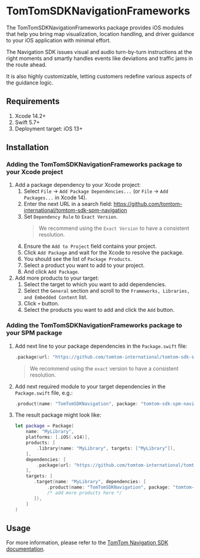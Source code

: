 # TomTomSDKNavigationFrameworks

The TomTomSDKNavigationFrameworks package provides iOS modules that help you bring map visualization, location handling, and driver guidance to your iOS application with minimal effort.

The Navigation SDK issues visual and audio turn-by-turn instructions at the right moments and smartly handles events like deviations and traffic jams in the route ahead.

It is also highly customizable, letting customers redefine various aspects of the guidance logic.

## Requirements

1. Xcode 14.2+
1. Swift 5.7+
1. Deployment target: iOS 13+

## Installation
### Adding the TomTomSDKNavigationFrameworks package to your Xcode project
1. Add a package dependency to your Xcode project:
    1. Select `File` → `Add Package Dependencies...` (or `File` → `Add Packages...` in Xcode 14).
    2. Enter the next URL in a search field: https://github.com/tomtom-international/tomtom-sdk-spm-navigation
    3. Set `Dependency Rule` to `Exact Version`.
        > We recommend using the `Exact Version` to have a consistent resolution.
    4. Ensure the `Add to Project` field contains your project.
    5. Click `Add Package` and wait for the Xcode to resolve the package.
    6. You should see the list of `Package Products`.
    7. Select a product you want to add to your project.
    8. And click `Add Package`.
2. Add more products to your target:
    1. Select the target to which you want to add dependencies.
    2. Select the `General` section and scroll to the `Frameworks, Libraries, and Embedded Content` list.
    3. Click `+` button.
    4. Select the products you want to add and click the `Add` button.
### Adding the TomTomSDKNavigationFrameworks package to your SPM package
1. Add next line to your package dependencies in the `Package.swift` file:
    ```swift
    .package(url: "https://github.com/tomtom-international/tomtom-sdk-spm-navigation", exact: "0.66.0")
    ```
    > We recommend using the `exact` version to have a consistent resolution.
2. Add next required module to your target dependencies in the `Package.swift` file, e.g.:
    ```swift
    .product(name: "TomTomSDKNavigation", package: "tomtom-sdk-spm-navigation")
    ```
3. The result package might look like:
    ```swift
    let package = Package(
        name: "MyLibrary",
        platforms: [.iOS(.v14)],
        products: [
            .library(name: "MyLibrary", targets: ["MyLibrary"]),
        ],
        dependencies: [
            .package(url: "https://github.com/tomtom-international/tomtom-sdk-spm-navigation", exact: "0.66.0")
        ],
        targets: [
           .target(name: "MyLibrary", dependencies: [
                .product(name: "TomTomSDKNavigation", package: "tomtom-sdk-spm-navigation")
                /* add more products here */
           ]),
        ]
    )
    ```

## Usage

For more information, please refer to the [TomTom Navigation SDK documentation](https://developer.tomtom.com/navigation/ios/introduction/introduction).
